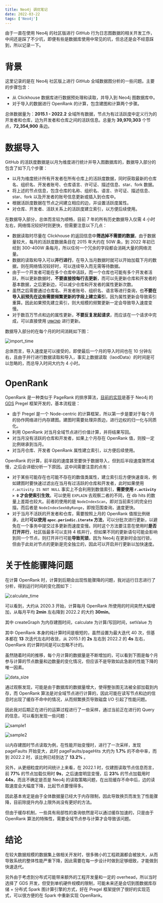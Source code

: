 ```yaml
---
title: Neo4j 调优笔记
date: 2022-03-22
tags: ['Neo4j']
---
```


由于一直在使用 Neo4j 的社区版进行 GitHub 行为日志图数据的相关开发工作，中间还是踩了不少坑，即便有些是数据库使用中常见的坑，但总还是会不经意踩到，所以记录一下。

# 背景

这里记录的是在 Neo4j 社区版上进行 GitHub 全域数据图分析的一些问题。主要的步骤包含：

- 从 Clickhouse 数据库进行数据预处理和读取，并导入到 Neo4j 图数据库中。
- 对于导入的数据进行 OpenRank 的计算，包含建图和计算两个步骤。

总体数据量为：**2015.1 - 2022.2** 全域所有数据，节点为有过活跃度中定义行为的开发者和仓库，边为开发者和仓库之间的活跃信息。总量为 **39,970,303** 个节点，**72,354,900** 条边。

# 数据导入

GitHub 的活跃度数据是以月为维度进行统计并导入图数据库的，数据导入部分的包含了如下几个步骤：

- 以月为维度统计所有开发者在所有仓库上的活跃度数据，同时获取最新的仓库名、组织名、开发者账号、仓库语言、许可证、描述信息、star、fork 数据。
- 将上述的节点信息，包含仓库的名称、组织名、语言、许可证、描述信息、star、fork 以及开发者的账号信息更新或插入到仓库中。
- 根据活跃度数据在节点之间建立相应的边，并设置活跃度属性。
- 对仓库、开发者、活跃关系上的活跃度建立索引，以方便后续使用。

在数据导入部分，总体而言较为顺畅，目前 7 年的所有历史数据导入仅需 4 小时左右，网络情况较好时则更快，但需要注意以下几点：

- 数据读取时尽量在 Clickhouse 的返回信息中**筛选掉不需要的数据**，由于数据量较大，每月的活跃度数据条目在 2015 年大约在 50W 条，到 2022 年初已经到 300-400W 条每月，所以任何一个冗余的字段都会消耗大量的网络流量。
- 数据的读取和导入可以**并行进行**，在导入当月数据时就可以开始加载下月的数据，则在网络情况较好时，可以连续导入而无需等待数据。
- 由于一个开发者可能在多个仓库中活跃，而一个仓库也可能有多个开发者活跃，所以更新数据时，**不要直接按每行去更新**，而可以先更新仓库和开发者的基本数据，之后更新边，可以减少仓库和开发者的属性更新次数。
- 虽然之后需要通过仓库名、开发者账号、组织名、语言等进行查询，也**不要在导入前预先在这些需要频繁更新的字段上建立索引**，因为属性更新会导致索引重算。因此如果预先建立索引，则大规模的频繁更新一定会导致导入速度变慢。
- 对于数百万节点和边的属性更新，**不要反复发起请求**，而应该在一个请求中完成，可以直接使用 [`UNWIND`](https://neo4j.com/docs/cypher-manual/current/clauses/unwind/) 进行更新。

数据导入部分的在每个月的时间消耗如下图：

![import_time](../images/neo4j_tune/import_time.png)

总体而言，导入速度是可以接受的，即使最后一个月的导入时间也在 10 分钟左右，且由于并行进行数据读取和导入，事实上数据读取（laodData）的时间是可以忽略的，而总导入时间大约为 4 小时。

# OpenRank

OpenRank 是一种类似于 PageRank 的排序算法，[目前的实现](https://github.com/X-lab2017/openrank-neo4j-gds)是基于 Neo4j 的 [GDS](https://github.com/neo4j/graph-data-science/) Pregel 框架开发的，基本流程是：

- 由于 Pregel 是一个 Node-centric 的计算框架，所以第一步是要对于每个月的协作网络进行内存建图。建图时需要处理异质边，进行边权的归一化与同质化。
- 利用 OpenRank 对当月全域节点进行价值计算，并将结果写回。
- 对当月没有活跃的仓库和开发者，如果上个月存在 OpenRank 值，则按一定比例继承到当月。
- 对当月仓库、开发者 OpenRank 属性建立索引，以方便后续使用。

OpenRank 的计算，前半段的速度甚至要快于数据导入，但到后半段速度骤然减慢，之后会详细分析一下原因。这中间需要注意的点有：

- 对于某些可能存在也可能不存在的数值类属性，建立索引后方便快速查询，例如建图时要快速过滤出在当月有过活跃的仓库和开发者，此时如果使用 `r.activity IS NOT NULL` 事实上不会利用到数值索引，**需要使用 `r.activity > 0` 才会使索引生效**。可以使用 `EXPLAIN` 去观察二者的不同，在 db hits 的数量上差距也较大。前者的使用的是 `NodeIndexScan`，即对当前索引的完全扫描，而后者是 `NodeIndexSeekByRange`，即按范围查询，速度更快。
- 对于当月不活跃的开发者和仓库，需要按照上月的 OpenRank 值按比例继承，此时**可以使用 `apoc.periodic.iterate` 方法**，可以分批次进行更新，以避免在一个事务中提交过多更新而速度变慢。同时这个方法要注意在使用时**是否打开并行**，社区版最多可以支持 4 核并行，但如果不同的更新语句可能会影响到同一个节点，则打开并行可能**导致死锁**，因为 Neo4j 在更新时会加行锁，但由于此处对节点的更新是完全独立的，因此可以开启并行更新以加快速度。

# 关于性能骤降问题

在计算 OpenRank 时，计算到后期会出现性能骤降的问题，我对运行日志进行了分析，得到运行时间的变化图如下：

![calculate_time](../images/neo4j_tune/calculate_time.png)

可以看到，大约从 2020.3 开始，计算每月 OpenRank 所使用的时间突然大幅增加，从每月平均 **2min** 左右降到 2022.2 的大约 **30min**。

其中 createGraph 为内存建图时间，calculate 为计算/写回时间，setValue 为

其中 OpenRank 本身的纯计算时间是极短的，虽然设置为最大迭代 40 次，但基本都在 **13** 次迭代左右时收敛，从 2015.1 的 **2s** 左右到 2022.2 的 **4s** 左右，OpenRank 的计算时间是可以忽略不计的。

虽然随着时间的推移，每个月计算的数据量是不断增加的，可以看到下图是每个月参与计算的节点数量和边数量的变化情况，但应该不是导致如此急剧的性能下降的唯一因素。

![data_size](../images/neo4j_tune/data_size.png)

通过观察发现，可能是由于数据库的数据量增大，使得整张图无法被全部加载到内存，而 OpenRank 算法是对全域节点进行计算的，因此可能在读写节点和边的信息时出现了缓存不命中的情况，从而频繁换页导致磁盘 I/O 引起了性能问题。

因此我对后期正在进行的运算过程进行了一些采样，通过当前正在进行的 Query 的信息，可以看到发现一些问题：

![sample1](../images/neo4j_tune/query_sample_1.png)

![sample2](../images/neo4j_tune/query_sample_2.png)

以内存建图时节点读取为例，在性能开始变慢时，进行了一次采样，发现 pageFaults 开始变大，此时 pageFaults/pageHits 大约为 **1.7%** 的不命中率，而到 2022.2 时，该比例已经到达了 **13.2%** 。

另外，从更细粒度的时间统计上来看，在 2022.1 时，仅建图读取节点信息而言，前 **77%** 的节点加载仅用时 **9s**，之后速度明显变慢，后 **23%** 的节点加载用时 **44s**，而且不确定是否是 Neo4j 的读取策略问题，在出现缓存不命中后，边的读取速度会大幅度下降，比起节点要慢得多。

因此基本肯定是由于全体数据量已经大于内存限制，因此导致换页而发生了性能骤降，目前除提升内存上限外尚没有更好的方法。

但由于缓存机制，一些具有局部性的查询依然是可以通过缓存加速的，只是由于 OpenRank 算法的特殊性，需要全域节点参与计算才会导致该问题。

# 结论

在较大数据规模的数据集上做相关开发时，很多微小的工程疏漏都会被放大，从而导致系统的整体性能严重下降，因此需要在每一步设计时做到足够细致，才能做到快速迭代。

另外由于考虑到分布式可能带来额外的工程开发量和一定的 overhead，所以当时选择了 GDS 开发，但受到单机硬件规模的限制，可能未来还是会切到图数据库存储 + 分布式 Spark 图计算引擎的方式，好在 Pregel 框架提供了很好的实现范式，可以很方便的在 Spark 中重新实现 OpenRank。
